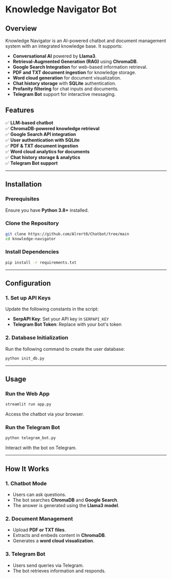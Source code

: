 # **Knowledge Navigator Bot**

## **Overview**
Knowledge Navigator is an AI-powered chatbot and document management system with an integrated knowledge base. It supports:
- **Conversational AI** powered by **Llama3**.
- **Retrieval-Augmented Generation (RAG)** using **ChromaDB**.
- **Google Search Integration** for web-based information retrieval.
- **PDF and TXT document ingestion** for knowledge storage.
- **Word cloud generation** for document visualization.
- **Chat history storage** with **SQLite** authentication.
- **Profanity filtering** for chat inputs and documents.
- **Telegram Bot** support for interactive messaging.

## **Features**
✅ **LLM-based chatbot**  
✅ **ChromaDB-powered knowledge retrieval**  
✅ **Google Search API integration**  
✅ **User authentication with SQLite**  
✅ **PDF & TXT document ingestion**  
✅ **Word cloud analytics for documents**  
✅ **Chat history storage & analytics**  
✅ **Telegram Bot support**  

---

## **Installation**
### **Prerequisites**
Ensure you have **Python 3.8+** installed.

### **Clone the Repository**
```bash
git clone https://github.com/Alrert0/Chatbot/tree/main
cd knowledge-navigator
```

### **Install Dependencies**
```bash
pip install -r requirements.txt
```

---

## **Configuration**
### **1. Set up API Keys**
Update the following constants in the script:
- **SerpAPI Key**: Set your API key in `SERPAPI_KEY`
- **Telegram Bot Token**: Replace with your bot's token

### **2. Database Initialization**
Run the following command to create the user database:
```bash
python init_db.py
```

---

## **Usage**
### **Run the Web App**
```bash
streamlit run app.py
```
Access the chatbot via your browser.

### **Run the Telegram Bot**
```bash
python telegram_bot.py
```
Interact with the bot on Telegram.

---

## **How It Works**
### **1. Chatbot Mode**
- Users can ask questions.
- The bot searches **ChromaDB** and **Google Search**.
- The answer is generated using the **Llama3 model**.

### **2. Document Management**
- Upload **PDF or TXT files**.
- Extracts and embeds content in **ChromaDB**.
- Generates a **word cloud visualization**.

### **3. Telegram Bot**
- Users send queries via Telegram.
- The bot retrieves information and responds.

